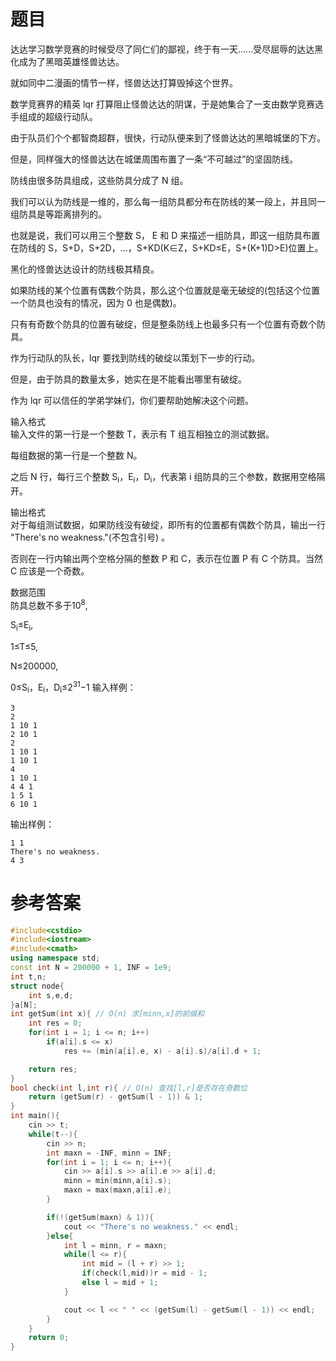 # 题目
达达学习数学竞赛的时候受尽了同仁们的鄙视，终于有一天......受尽屈辱的达达黑化成为了黑暗英雄怪兽达达。

就如同中二漫画的情节一样，怪兽达达打算毁掉这个世界。

数学竞赛界的精英 lqr 打算阻止怪兽达达的阴谋，于是她集合了一支由数学竞赛选手组成的超级行动队。

由于队员们个个都智商超群，很快，行动队便来到了怪兽达达的黑暗城堡的下方。

但是，同样强大的怪兽达达在城堡周围布置了一条“不可越过”的坚固防线。

防线由很多防具组成，这些防具分成了 N 组。

我们可以认为防线是一维的，那么每一组防具都分布在防线的某一段上，并且同一组防具是等距离排列的。

也就是说，我们可以用三个整数 S， E 和 D 来描述一组防具，即这一组防具布置在防线的 S，S+D，S+2D，…，S+KD(K∈Z，S+KD≤E，S+(K+1)D>E)位置上。

黑化的怪兽达达设计的防线极其精良。

如果防线的某个位置有偶数个防具，那么这个位置就是毫无破绽的(包括这个位置一个防具也没有的情况，因为 0 也是偶数)。

只有有奇数个防具的位置有破绽，但是整条防线上也最多只有一个位置有奇数个防具。

作为行动队的队长，lqr 要找到防线的破绽以策划下一步的行动。

但是，由于防具的数量太多，她实在是不能看出哪里有破绽。

作为 lqr 可以信任的学弟学妹们，你们要帮助她解决这个问题。

输入格式<br>
输入文件的第一行是一个整数 T，表示有 T 组互相独立的测试数据。

每组数据的第一行是一个整数 N。

之后 N 行，每行三个整数 S<sub>i</sub>，E<sub>i</sub>，D<sub>i</sub>，代表第 i 组防具的三个参数，数据用空格隔开。

输出格式<br>
对于每组测试数据，如果防线没有破绽，即所有的位置都有偶数个防具，输出一行 "There's no weakness."(不包含引号) 。

否则在一行内输出两个空格分隔的整数 P 和 C，表示在位置 P 有 C 个防具。当然 C 应该是一个奇数。

数据范围<br>
防具总数不多于10<sup>8</sup>,

S<sub>i</sub>≤E<sub>i</sub>,

1≤T≤5,

N≤200000,

0≤S<sub>i</sub>，E<sub>i</sub>，D<sub>i</sub>≤2<sup>31</sup>−1
输入样例：
```
3
2
1 10 1
2 10 1
2
1 10 1 
1 10 1 
4
1 10 1 
4 4 1 
1 5 1 
6 10 1
```
输出样例：
```
1 1
There's no weakness.
4 3
```
# 参考答案
```c++
#include<cstdio>
#include<iostream>
#include<cmath>
using namespace std;
const int N = 200000 + 1, INF = 1e9;
int t,n;
struct node{
    int s,e,d;
}a[N];
int getSum(int x){ // O(n) 求[minn,x]的前缀和 
    int res = 0;
    for(int i = 1; i <= n; i++)
        if(a[i].s <= x)
            res += (min(a[i].e, x) - a[i].s)/a[i].d + 1;

    return res;
}
bool check(int l,int r){ // O(n) 查找[l,r]是否存在奇数位 
    return (getSum(r) - getSum(l - 1)) & 1;
}
int main(){
    cin >> t;
    while(t--){
        cin >> n;
        int maxn = -INF, minn = INF;
        for(int i = 1; i <= n; i++){
            cin >> a[i].s >> a[i].e >> a[i].d;
            minn = min(minn,a[i].s); 
            maxn = max(maxn,a[i].e);
        }

        if(!(getSum(maxn) & 1)){
            cout << "There's no weakness." << endl;
        }else{
            int l = minn, r = maxn;
            while(l <= r){
                int mid = (l + r) >> 1;
                if(check(l,mid))r = mid - 1;
                else l = mid + 1;
            }

            cout << l << " " << (getSum(l) - getSum(l - 1)) << endl;
        }
    }
    return 0;
}

